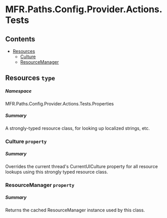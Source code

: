 <a name='assembly'></a>
# MFR.Paths.Config.Provider.Actions.Tests

## Contents

- [Resources](#T-MFR.Paths.Config.Provider.Actions.Tests-Properties-Resources 'MFR.Paths.Config.Provider.Actions.Tests.Properties.Resources')
  - [Culture](#P-MFR.Paths.Config.Provider.Actions.Tests-Properties-Resources-Culture 'MFR.Paths.Config.Provider.Actions.Tests.Properties.Resources.Culture')
  - [ResourceManager](#P-MFR.Paths.Config.Provider.Actions.Tests-Properties-Resources-ResourceManager 'MFR.Paths.Config.Provider.Actions.Tests.Properties.Resources.ResourceManager')

<a name='T-MFR.Paths.Config.Provider.Actions.Tests-Properties-Resources'></a>
## Resources `type`

##### Namespace

MFR.Paths.Config.Provider.Actions.Tests.Properties

##### Summary

A strongly-typed resource class, for looking up localized strings, etc.

<a name='P-MFR.Paths.Config.Provider.Actions.Tests-Properties-Resources-Culture'></a>
### Culture `property`

##### Summary

Overrides the current thread's CurrentUICulture property for all
  resource lookups using this strongly typed resource class.

<a name='P-MFR.Paths.Config.Provider.Actions.Tests-Properties-Resources-ResourceManager'></a>
### ResourceManager `property`

##### Summary

Returns the cached ResourceManager instance used by this class.

